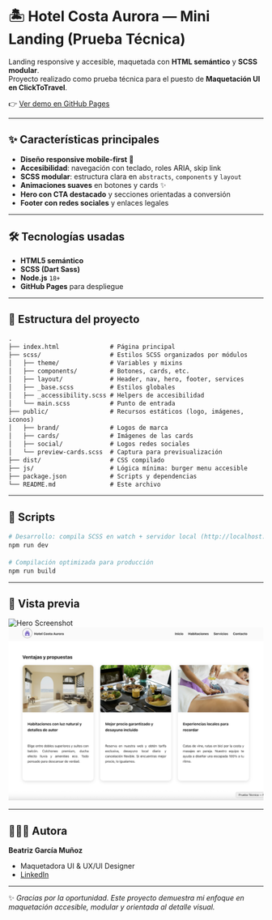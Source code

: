 # 🏝️ Hotel Costa Aurora — Mini Landing (Prueba Técnica)

Landing responsive y accesible, maquetada con **HTML semántico** y **SCSS modular**.  
Proyecto realizado como prueba técnica para el puesto de **Maquetación UI en ClickToTravel**.  

👉 [Ver demo en GitHub Pages](https://beatrizgmdevux.github.io/mini-landing-test/)

---

## ✨ Características principales
- **Diseño responsive mobile-first** 📱  
- **Accesibilidad**: navegación con teclado, roles ARIA, skip link  
- **SCSS modular**: estructura clara en `abstracts`, `components` y `layout`  
- **Animaciones suaves** en botones y cards ✨  
- **Hero con CTA destacado** y secciones orientadas a conversión  
- **Footer con redes sociales** y enlaces legales  

---

## 🛠️ Tecnologías usadas
- **HTML5 semántico**  
- **SCSS (Dart Sass)**  
- **Node.js** `18+`  
- **GitHub Pages** para despliegue  

---

## 📂 Estructura del proyecto
```
.
├── index.html              # Página principal
├── scss/                   # Estilos SCSS organizados por módulos
│   ├── theme/              # Variables y mixins
│   ├── components/         # Botones, cards, etc.
│   ├── layout/             # Header, nav, hero, footer, services
│   ├── _base.scss          # Estilos globales
│   ├── _accessibility.scss # Helpers de accesibilidad
│   └── main.scss           # Punto de entrada
├── public/                 # Recursos estáticos (logo, imágenes, iconos)
│   ├── brand/              # Logos de marca
│   ├── cards/              # Imágenes de las cards
│   ├── social/             # Logos redes sociales
│   └── preview-cards.scss  # Captura para previsualización
├── dist/                   # CSS compilado
├── js/                     # Lógica mínima: burger menu accesible
├── package.json            # Scripts y dependencias
└── README.md               # Este archivo
```

---

## 🚀 Scripts
```bash
# Desarrollo: compila SCSS en watch + servidor local (http://localhost:5173)
npm run dev

# Compilación optimizada para producción
npm run build
```

---

## 📸 Vista previa
![Hero Screenshot](public/preview-hero.png)  
![Cards Screenshot](public/preview-cards.png)  

---

## 👩🏻‍💻 Autora
**Beatriz García Muñoz**  
- Maquetadora UI & UX/UI Designer
- [LinkedIn](https://www.linkedin.com/in/beatriz-garc%C3%ADa-mu%C3%B1oz-46144a11a/) 

---

✨ *Gracias por la oportunidad. Este proyecto demuestra mi enfoque en maquetación accesible, modular y orientada al detalle visual.*  
